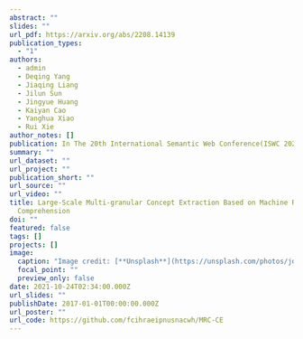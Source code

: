```yaml
---
abstract: ""
slides: ""
url_pdf: https://arxiv.org/abs/2208.14139
publication_types:
  - "1"
authors:
  - admin
  - Deqing Yang
  - Jiaqing Liang
  - Jilun Sun
  - Jingyue Huang
  - Kaiyan Cao
  - Yanghua Xiao
  - Rui Xie
author_notes: []
publication: In The 20th International Semantic Web Conference(ISWC 2021)
summary: ""
url_dataset: ""
url_project: ""
publication_short: ""
url_source: ""
url_video: ""
title: Large-Scale Multi-granular Concept Extraction Based on Machine Reading
  Comprehension
doi: ""
featured: false
tags: []
projects: []
image:
  caption: "Image credit: [**Unsplash**](https://unsplash.com/photos/jdD8gXaTZsc)"
  focal_point: ""
  preview_only: false
date: 2021-10-24T02:34:00.000Z
url_slides: ""
publishDate: 2017-01-01T00:00:00.000Z
url_poster: ""
url_code: https://github.com/fcihraeipnusnacwh/MRC-CE
---
```

